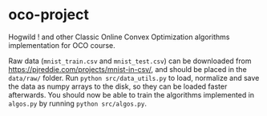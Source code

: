 # oco-project
Hogwild ! and other Classic Online Convex Optimization algorithms implementation for OCO course.

Raw data (`mnist_train.csv` and `mnist_test.csv`) can be downloaded from https://pjreddie.com/projects/mnist-in-csv/, and should be placed in the `data/raw/` folder.
Run `python src/data_utils.py` to load, normalize and save the data as numpy arrays to the disk, so they can be loaded faster afterwards.
You should now be able to train the algorithms implemented in `algos.py` by running `python src/algos.py`.
